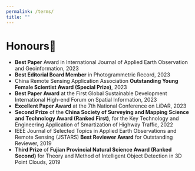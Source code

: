 ```yaml
---
permalink: /terms/
title: ""
---
```


Honours🎁
======
* **Best Paper** Award in International Journal of Applied Earth Observation and Geoinformation, 2023
* **Best Editorial Board Member** in Photogrammetric Record, 2023
* China Remote Sensing Application Association **Outstanding Young Female Scientist Award (Special Prize)**, 2023
* **Best Paper Award** at the First Global Sustainable Development International High-end Forum on Spatial Information, 2023
* **Excellent Paper Award** at the 7th National Conference on LiDAR, 2023
* **Second Prize** of the **China Society of Surveying and Mapping Science and Technology Award (Ranked First)**, for the Key Technology and Engineering Application of Smartization of Highway Traffic, 2022
* IEEE Journal of Selected Topics in Applied Earth Observations and Remote Sensing (JSTARS) **Best Reviewer Award** for Outstanding Reviewer, 2019
* **Third Prize** of **Fujian Provincial Natural Science Award (Ranked Second)** for Theory and Method of Intelligent Object Detection in 3D Point Clouds, 2019
